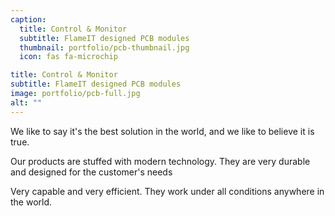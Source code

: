 ```yaml
---
caption:
  title: Control & Monitor
  subtitle: FlameIT designed PCB modules
  thumbnail: portfolio/pcb-thumbnail.jpg
  icon: fas fa-microchip

title: Control & Monitor
subtitle: FlameIT designed PCB modules
image: portfolio/pcb-full.jpg
alt: ""
---
```

We like to say it's the best solution in the world, and we like to believe it is true.

Our products are stuffed with modern technology.
They are very durable and designed for the customer's needs

Very capable and very efficient. They work under all conditions anywhere in the world.
